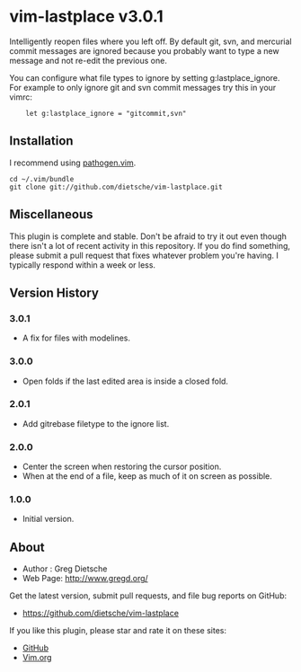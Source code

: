 # vim-lastplace v3.0.1

Intelligently reopen files where you left off.  By default git,
svn, and mercurial commit messages are ignored because you
probably want to type a new message and not re-edit the previous
one.

You can configure what file types to ignore by setting
g:lastplace_ignore. For example to only ignore git and svn commit
messages try this in your vimrc:

        let g:lastplace_ignore = "gitcommit,svn"

## Installation
I recommend using [pathogen.vim](https://github.com/tpope/vim-pathogen).

    cd ~/.vim/bundle
    git clone git://github.com/dietsche/vim-lastplace.git

## Miscellaneous
This plugin is complete and stable. Don't be afraid to try it out even though there isn't a lot of recent activity in this repository. If you do find something, please submit a pull request that fixes whatever problem you're having. I typically respond within a week or less.

## Version History

### 3.0.1
- A fix for files with modelines.

### 3.0.0

- Open folds if the last edited area is inside a closed fold.

### 2.0.1

- Add gitrebase filetype to the ignore list.

### 2.0.0

- Center the screen when restoring the cursor position.
- When at the end of a file, keep as much of it on screen as possible.

### 1.0.0

- Initial version.

## About

- Author  :  Greg Dietsche
- Web Page: http://www.gregd.org/

Get the latest version, submit pull requests, and file bug reports
on GitHub:
- https://github.com/dietsche/vim-lastplace

If you like this plugin, please star and rate it on these sites:

- [GitHub](https://github.com/dietsche/vim-lastplace)
- [Vim.org](http://www.vim.org/scripts/script.php?script_id=5090)
